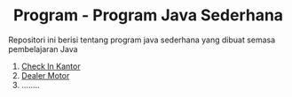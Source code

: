<h1 align="Center " >  Program - Program Java Sederhana </h1> 
<p>Repositori ini berisi tentang program java sederhana yang dibuat semasa pembelajaran Java</p>
<ol><a href="https://github.com/MuhammadFauzanL/JavaProgram/tree/main/Check%20In%20Kantor(FINAL)"><li>Check In Kantor</li></a><a href="https://github.com/MuhammadFauzanL/JavaProgram/tree/main/Dealer%20Motor"><li>Dealer Motor</li></a> <li>........</li></ol>
<img href="https://www.google.com/url?sa=i&url=https%3A%2F%2Fagussuratna.net%2F2023%2F01%2Ftutorial-java-pengenalan-bahasa-pemrograman-java%2F&psig=AOvVaw29Cj-IEYTtH8gjw0omfJBe&ust=1706191411151000&source=images&cd=vfe&opi=89978449&ved=0CBIQjRxqFwoTCICC_7eY9oMDFQAAAAAdAAAAABAD">

